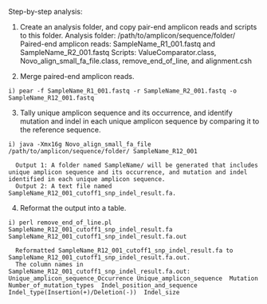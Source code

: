 Step-by-step analysis:
  1. Create an analysis folder, and copy pair-end amplicon reads and scripts to this folder.
    Analysis folder: /path/to/amplicon/sequence/folder/
    Paired-end amplicon reads: SampleName_R1_001.fastq and SampleName_R2_001.fastq
    Scripts: ValueComparator.class, Novo_align_small_fa_file.class, remove_end_of_line, and alignment.csh


  2. Merge paired-end amplicon reads.
  
    i) pear -f SampleName_R1_001.fastq -r SampleName_R2_001.fastq -o SampleName_R12_001.fastq


  3. Tally unique amplicon sequence and its occurrence, and identify mutation and indel in each unique amplicon sequence by comparing it to the reference sequence.
  
    i) java -Xmx16g Novo_align_small_fa_file /path/to/amplicon/sequence/folder/ SampleName_R12_001
    
      Output 1: A folder named SampleName/ will be generated that includes unique amplicon sequence and its occurrence, and mutation and indel identified in each unique amplicon sequence.
      Output 2: A text file named SampleName_R12_001_cutoff1_snp_indel_result.fa.
  
  
  4. Reformat the output into a table.
  
    i) perl remove_end_of_line.pl SampleName_R12_001_cutoff1_snp_indel_result.fa SampleName_R12_001_cutoff1_snp_indel_result.fa.out
    
      Reformatted SampleName_R12_001_cutoff1_snp_indel_result.fa to SampleName_R12_001_cutoff1_snp_indel_result.fa.out.
      The column names in SampleName_R12_001_cutoff1_snp_indel_result.fa.out: Unique_amplicon_sequence_Occurrence Unique_amplicon_sequence  Mutation  Number_of_mutation_types  Indel_position_and_sequence Indel_type(Insertion(+)/Deletion(-))  Indel_size
